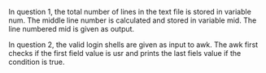 In question 1, the total number of lines in the text file is stored in variable num. The middle line number is calculated and stored in variable mid. The line numbered mid is given as output.

In question 2, the valid login shells are given as input to awk. The awk first checks if the first field value is usr and prints the last fiels value if the condition is true.
